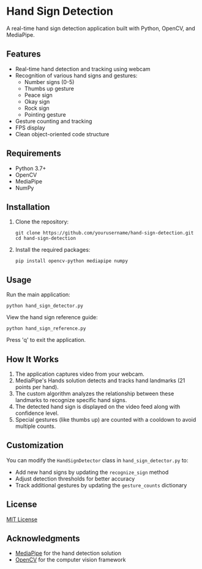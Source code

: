 # Hand Sign Detection

A real-time hand sign detection application built with Python, OpenCV, and MediaPipe.

## Features

- Real-time hand detection and tracking using webcam
- Recognition of various hand signs and gestures:
  - Number signs (0-5)
  - Thumbs up gesture
  - Peace sign
  - Okay sign
  - Rock sign
  - Pointing gesture
- Gesture counting and tracking
- FPS display
- Clean object-oriented code structure

## Requirements

- Python 3.7+
- OpenCV
- MediaPipe
- NumPy

## Installation

1. Clone the repository:
   ```
   git clone https://github.com/yourusername/hand-sign-detection.git
   cd hand-sign-detection
   ```

2. Install the required packages:
   ```
   pip install opencv-python mediapipe numpy
   ```

## Usage

Run the main application:
```
python hand_sign_detector.py
```

View the hand sign reference guide:
```
python hand_sign_reference.py
```

Press 'q' to exit the application.

## How It Works

1. The application captures video from your webcam.
2. MediaPipe's Hands solution detects and tracks hand landmarks (21 points per hand).
3. The custom algorithm analyzes the relationship between these landmarks to recognize specific hand signs.
4. The detected hand sign is displayed on the video feed along with confidence level.
5. Special gestures (like thumbs up) are counted with a cooldown to avoid multiple counts.

## Customization

You can modify the `HandSignDetector` class in `hand_sign_detector.py` to:
- Add new hand signs by updating the `recognize_sign` method
- Adjust detection thresholds for better accuracy
- Track additional gestures by updating the `gesture_counts` dictionary

## License

[MIT License](LICENSE)

## Acknowledgments

- [MediaPipe](https://mediapipe.dev/) for the hand detection solution
- [OpenCV](https://opencv.org/) for the computer vision framework